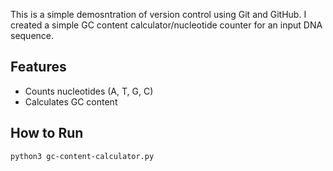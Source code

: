 This is a simple demosntration of version control using Git and GitHub. I created a simple GC content calculator/nucleotide counter for an input DNA sequence. 

## Features

- Counts nucleotides (A, T, G, C)
- Calculates GC content

## How to Run

```bash
python3 gc-content-calculator.py
